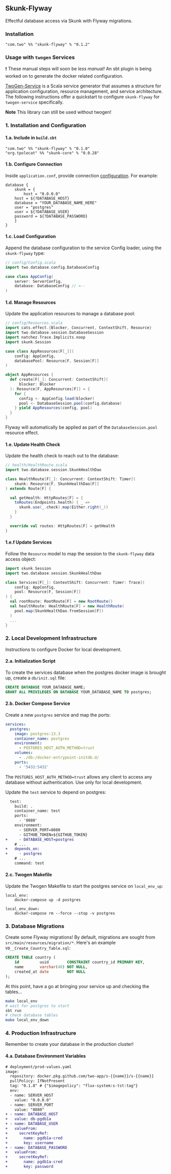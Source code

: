 ## Skunk-Flyway
Effectful database access via Skunk with Flyway migrations.

### Installation
```
"com.two" %% "skunk-flyway" % "0.1.2"
```

### Usage with `twogen` Services
:heavy_exclamation_mark: These manual steps will soon be _less manual!_ An sbt plugin is being worked on to generate the docker related configuration. 

[TwoGen-Service](https://github.com/two-app/twogen-service) is a Scala service generator that assumes a structure for application configuration, resource management, and service architecture. The following instructions offer a quickstart to configure `skunk-flyway` for `twogen-service` specifically.

**Note** This library can still be used without twogen!

### 1. Installation and Configuration
#### 1.a. Include in `build.sbt`
```
"com.two" %% "skunk-flyway" % "0.1.0"
"org.tpolecat" %% "skunk-core" % "0.0.28"
```

#### 1.b. Configure Connection
Inside `application.conf`, provide connection [configuration](#configuration). For example:
```hocon
database {
    skunk = {
        host = "0.0.0.0"
	host = ${?DATABASE_HOST}
	database = "YOUR_DATABASE_NAME_HERE"
	user = "postgres"
	user = ${?DATABASE_USER}
	password = ${?DATABASE_PASSWORD}
    }
}
```

#### 1.c. Load Configuration
Append the database configuration to the service Config loader, using the `skunk-flyway` type:
```scala
// config/Config.scala
import two.database.config.DatabaseConfig

case class AppConfig(
    server: ServerConfig,
    database: DatabaseConfig // <--
)
```

#### 1.d. Manage Resources
Update the application resources to manage a database pool:

```scala
// config/Resources.scala
import cats.effect.{Blocker, Concurrent, ContextShift, Resource}
import two.database.session.DatabaseSession
import natchez.Trace.Implicits.noop
import skunk.Session

case class AppResources[F[_]](
    config: AppConfig,
    databasePool: Resource[F, Session[F]]
)

object AppResources {
  def create[F[_]: Concurrent: ContextShift](
      blocker: Blocker
  ): Resource[F, AppResources[F]] = {
    for {
      config <- AppConfig.load(blocker)
      pool <- DatabaseSession.pool(config.database)
    } yield AppResources(config, pool)
  }
}
```

Flyway will automatically be applied as part of the `DatabaseSession.pool` resource effect.

#### 1.e. Update Health Check
Update the health check to reach out to the database:

```scala
// health/HealthRoute.scala
import two.database.session.SkunkHealthDao

class HealthRoute[F[_]: Concurrent: ContextShift: Timer](
    skunk: Resource[F, SkunkHealthDao[F]]
) extends Route[F] {

  val getHealth: HttpRoutes[F] = {
    toRoutes(Endpoints.health) { _ =>
      skunk.use(_.check).map(Either.right(_))
    }
  }

  override val routes: HttpRoutes[F] = getHealth
}
```
#### 1.e.f Update Services
Follow the `Resource` model to map the session to the `skunk-flyway` data access object:
```scala
import skunk.Session
import two.database.session.SkunkHealthDao

class Services[F[_]: ContextShift: Concurrent: Timer: Trace](
    config: AppConfig,
    pool: Resource[F, Session[F]]
) {
  val rootRoute: RootRoute[F] = new RootRoute()
  val healthRoute: HealthRoute[F] = new HealthRoute(
    pool.map(SkunkHealthDao.fromSession[F])
  )
  ...
}
```

### 2. Local Development Infrastructure
Instructions to configure Docker for local development.

#### 2.a. Initialization Script
To create the services database when the postgres docker image is brought up, create a `db/init.sql` file:
```sql
CREATE DATABASE YOUR_DATABASE_NAME;
GRANT ALL PRIVILEGES ON DATABASE YOUR_DATABASE_NAME TO postgres;
```

#### 2.b. Docker Compose Service
Create a new `postgres` service and map the ports:
```yaml
services:
  postgres:
    image: postgres:13.3
    container_name: postgres
    environment:
      - POSTGRES_HOST_AUTH_METHOD=trust
    volumes:
      - ./db:/docker-entrypoint-initdb.d/
    ports:
      - '5432:5432'
```

The `POSTGRES_HOST_AUTH_METHOD=trust` allows any client to access any database without authentication. Use only for local development.

Update the `test` service to depend on postgres:
```diff
  test:
    build: .
    container_name: test
    ports:
      - '8080'
    environment:
      - SERVER_PORT=8080
      - GITHUB_TOKEN=${GITHUB_TOKEN}
+     - DATABASE_HOST=postgres
    # ...
+   depends_on:
+     - postgres
    # ...
    command: test

```

#### 2.c. Twogen Makefile
Update the Twogen Makefile to start the postgres service on `local_env_up`:
```Make
local_env:
	docker-compose up -d postgres

local_env_down:
	docker-compose rm --force --stop -v postgres
```

### 3. Database Migrations
Create some Flyway migrations! By default, migrations are sought from `src/main/resources/migration/*`. Here's an example `V0__Create_Country_Table.sql`:
```sql
CREATE TABLE country (
    id         uuid        CONSTRAINT country_id PRIMARY KEY,
    name       varchar(40) NOT NULL,
    created_at date        NOT NULL
);
```

At this point, have a go at bringing your service up and checking the tables...
```sh
make local_env
# wait for postgres to start
sbt run
# check database tables
make local_env_down
```

### 4. Production Infrastructure
Remember to create your database in the production cluster!

#### 4.a. Database Environment Variables
```diff
# deployment/prod-values.yaml
image:
  repository: docker.pkg.github.com/two-app/s-{{name}}/s-{{name}}
  pullPolicy: IfNotPresent
  tag: "0.1.8" # {"$imagepolicy": "flux-system:s-tst:tag"}
  env:
  - name: SERVER_HOST
    value: "0.0.0.0"
  - name: SERVER_PORT
    value: "8080"
+ - name: DATABASE_HOST
+   value: db-pgdb1a
+ - name: DATABASE_USER
+   valueFrom:
+     secretKeyRef:
+       name: pgdb1a-cred
+       key: username
+ - name: DATABASE_PASSWORD
+   valueFrom:
+     secretKeyRef:
+       name: pgdb1a-cred
+       key: password
```
